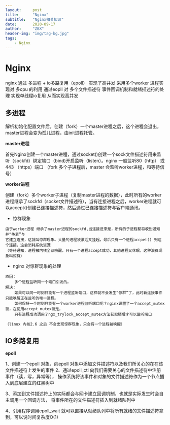 ```yaml
---
layout:     post
title:      "Nginx"
subtitle:   "Nginx相关知识"
date:       2020-09-17
author:     "ZBX"
header-img: "img/tag-bg.jpg"
tags:
    - Nginx
---
```


# Nginx

nginx 通过 多进程 + io多路复用（epoll） 实现了高并发 采用多个worker 进程实现对 多cpu 的利用 通过eopll 对 多个文件描述符 事件回调机制和就绪描述符的处理 实现单线程io复用 从而实现高并发

## 多进程

​		解析初始化配置文件后，创建（fork）一个master进程之后，这个进程会退出，master进程会变为孤儿进程，由init进程托管。

**master进程**

​		首先Nginx创建一个master进程，通过socket()创建一个sock文件描述符用来监听（sockfd）绑定端口（bind)开启监听（listen）。nginx 一般监听80（http） 或 443 （https）端口 （fork 多个子进程后，master 会监听worker进程，和等待信号）

**worker进程**

创建（fork）多个worker子进程（复制master进程的数据），此时所有的worker进程继承了sockfd（socket文件描述符），当有连接进程之后，worker进程就可以accept()创建已连接描述符，然后通过已连接描述符与客户端通讯。

- 惊群现象

```
由于worker进程 继承了master进程的sockfd,当连接进来是，所有的子进程都将收到通知并“争着”与
它建立连接，这就叫惊群现象。大量的进程被激活又挂起，最后只有一个进程accpet() 到这个连接，这会消耗系统资源
（等待通知，进程被内核全部唤醒，只有一个进程accept成功，其他进程又休眠。这种浪费现象叫惊群）
```

- nginx 对惊群现象的处理

```
原因：
    多个进程监听同一个端口引发的。
解决：
    如果可以同一时刻只能有一个进程监听端口，这样就不会发生“惊群”了，此时新连接事件只能唤醒正在监听的唯一进程。
    如何保持一个时刻只能有一个worker进程监听端口呢？nginx设置了一个accept_mutex锁，在使用accept_mutex锁是，
    只有进程成功调用了ngx_trylock_accept_mutex方法获取锁后才可以监听端口

（linux 内核2.6 之后 不会出现惊群现象，只会有一个进程被唤醒）
```

## IO多路复用

**epoll**

1、创建一个epoll 对象，向epoll 对象中添加文件描述符以及我们所关心的在在该文件描述符上发生的事件    2、通过epoll_ctl 向我们需要关心的文件描述符中注册事件（读，写，异常等），    操作系统将该事件和对象的文件描述符作为一个节点插入到底层建立的红黑树中    

3、添加到文件描述符上的实际都会与网卡建立回调机制，也就是实际发生时会自主调用一个回调方法，    将事件所在的文件描述符插入到就绪队列中    

4、引用程序调用epoll_wait 就可以直接从就绪队列中将所有就绪的文件描述符拿到，可以说时间复杂度O(1)